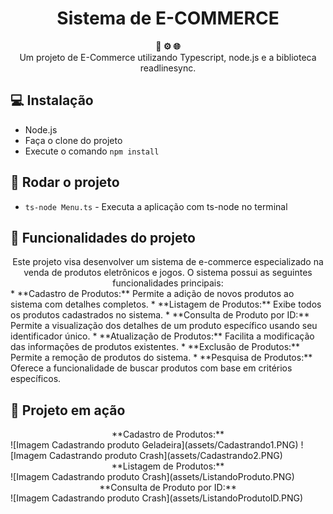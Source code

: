 <h1 align="center">Sistema de E-COMMERCE</h1>

<div align="center">
  <strong>🐳 ⚙️ 🌐</strong>
</div>
<div align="center">
  Um projeto de E-Commerce utilizando Typescript, node.js e a biblioteca readlinesync.
</div>

## 💻 Instalação
* Node.js
* Faça o clone do projeto
* Execute o comando ```npm install```


## 🚀 Rodar o projeto

* ```ts-node Menu.ts``` - Executa a aplicação com ts-node no terminal

## 🔨 Funcionalidades do projeto
<div align="center">
  Este projeto visa desenvolver um sistema de e-commerce especializado na venda de produtos eletrônicos e jogos. O sistema possui as seguintes funcionalidades principais:
</div>
* **Cadastro de Produtos:** Permite a adição de novos produtos ao sistema com detalhes completos.
* **Listagem de Produtos:** Exibe todos os produtos cadastrados no sistema.
* **Consulta de Produto por ID:** Permite a visualização dos detalhes de um produto específico usando seu identificador único.
* **Atualização de Produtos:** Facilita a modificação das informações de produtos existentes.
* **Exclusão de Produtos:** Permite a remoção de produtos do sistema.
* **Pesquisa de Produtos:** Oferece a funcionalidade de buscar produtos com base em critérios específicos.

## 🎥  Projeto em ação
<div align="center">
  **Cadastro de Produtos:**
</div>
![Imagem Cadastrando produto Geladeira](assets/Cadastrando1.PNG)
![Imagem Cadastrando produto Crash](assets/Cadastrando2.PNG)

<div align="center">
  **Listagem de Produtos:**
</div>
![Imagem Cadastrando produto Crash](assets/ListandoProduto.PNG)


<div align="center">
  **Consulta de Produto por ID:**
</div>
![Imagem Cadastrando produto Crash](assets/ListandoProdutoID.PNG)


